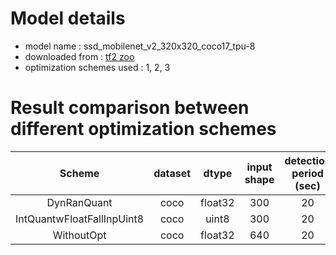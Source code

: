 # Model details

* model name : ssd_mobilenet_v2_320x320_coco17_tpu-8
* downloaded from : [tf2 zoo](https://github.com/accelr-net/tflite-perf-tests/blob/main/object_detection)
* optimization schemes used : 1, 2, 3

# Result comparison between different optimization schemes

**Scheme**|**dataset**|**dtype**|**input shape**|**detection period (sec)**|**FPS (CPU)**|**FPS (RPI)**
:-----:|:-----:|:-----:|:-----:|:-----:|:-----:|:-----:
DynRanQuant|coco|float32|300|20|0.1831|2.993
IntQuantwFloatFallInpUint8|coco|uint8|300|20|0.1565|**3.8588**
WithoutOpt|coco|float32|640|20|6.4572|3.4039


